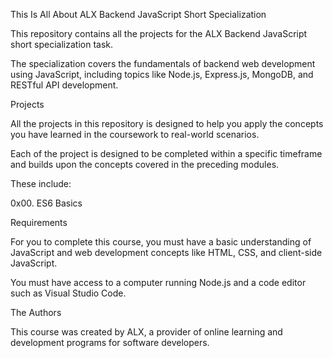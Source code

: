 This Is All About ALX Backend JavaScript Short Specialization

This repository contains all the projects for the ALX Backend JavaScript short specialization task. 

The specialization covers the fundamentals of backend web development using JavaScript, including topics like Node.js, Express.js, MongoDB, and RESTful API development.

Projects

All the projects in this repository is designed to help you apply the concepts you have learned in the coursework to real-world scenarios. 

Each of the project is designed to be completed within a specific timeframe and builds upon the concepts covered in the preceding modules. 

These include:

0x00. ES6 Basics

Requirements

For you to complete this course, you must have a basic understanding of JavaScript and web development concepts like HTML, CSS, and client-side JavaScript. 

You must have access to a computer running Node.js and a code editor such as Visual Studio Code.

The Authors

This course was created by ALX, a provider of online learning and development programs for software developers.
